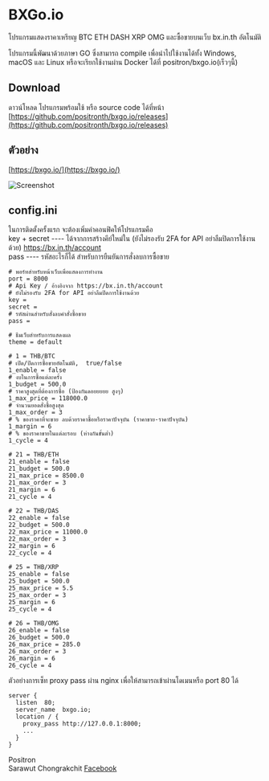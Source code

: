 # BXGo.io
โปรแกรมแสดงราคาเหรียญ BTC ETH DASH XRP OMG และซื้อขายบนเว็บ bx.in.th อัตโนมัติ   

โปรแกรมนี้พัฒนาด้วยภาษา GO ซึ่งสามารถ compile เพื่อนำไปใช้งานได้ทั้ง Windows, macOS และ Linux หรือจะเรียกใช้งานผ่าน Docker ได้ที่ positron/bxgo.io(เร็วๆนี้)

## Download
ดาวน์โหลด โปรแกรมพร้อมใช้ หรือ source code ได้ที่หน้า [https://github.com/positronth/bxgo.io/releases](https://github.com/positronth/bxgo.io/releases)

## ตัวอย่าง
[https://bxgo.io/](https://bxgo.io/)

![Screenshot](https://github.com/positronth/bxgo.io/raw/master/theme/default/img/screenshot.png)  


## config.ini
ในการติดตั้งครั้งแรก จะต้องเพิ่มค่าคอนฟิคให้โปรแกรมคือ  
key + secret ---- ได้จากการสร้างคีย์ใหม่ใน (ยังไม่รองรับ 2FA for API อย่าลืมปิดการใช้งานด้วย)  https://bx.in.th/account  
pass ---- รหัสอะไรก็ได้ สำหรับการยืนยันการสั่งลบการซื้อขาย  

```
# พอร์ทสำหรับหน้าเว็บเพื่อแสดงการทำงาน
port = 8000
# Api Key / อ้างอิงจาก https://bx.in.th/account
# ยังไม่รองรับ 2FA for API อย่าลืมปิดการใช้งานด้วย
key =
secret =
# รหัสผ่านสำหรับสั่งลบคำสั่งซื้อขาย
pass =

# ธีมเว็บสำหรับการแสดงผล
theme = default

# 1 = THB/BTC
# เปิด/ปิดการซื้อขายอัตโนมัติ,  true/false
1_enable = false
# งบในการซื้อแต่ละครั้ง
1_budget = 500.0
# ราคาสูงสุดที่ต้องการซื้อ (ป้องกันดอยยยยย สูงๆ)
1_max_price = 118000.0
# จำนวนยอดสั่งซื้อสูงสุด
1_max_order = 3
# % ของราคาที่จะขาย ลบด้วยราคาซื้อหรือราคาปัจจุบัน (ราคาขาย-ราคาปัจจุบัน)
1_margin = 6
# % ของราคาขายในแต่ละรอบ (ห่างกันขั้นต่ำ)
1_cycle = 4

# 21 = THB/ETH
21_enable = false
21_budget = 500.0
21_max_price = 8500.0
21_max_order = 3
21_margin = 6
21_cycle = 4

# 22 = THB/DAS
22_enable = false
22_budget = 500.0
22_max_price = 11000.0
22_max_order = 3
22_margin = 6
22_cycle = 4

# 25 = THB/XRP
25_enable = false
25_budget = 500.0
25_max_price = 5.5
25_max_order = 3
25_margin = 6
25_cycle = 4

# 26 = THB/OMG
26_enable = false
26_budget = 500.0
26_max_price = 285.0
26_max_order = 3
26_margin = 6
26_cycle = 4
```

ตัวอย่างการเซ็ท proxy pass ผ่าน nginx เพื่อให้สามารถเข้าผ่านโดเมนหรือ port 80 ได้
```
server {
  listen  80;
  server_name  bxgo.io;
  location / {
    proxy_pass http://127.0.0.1:8000;
    ...
  }
}
```


Positron  
Sarawut Chongrakchit [Facebook](https://www.facebook.com/positron.th)
